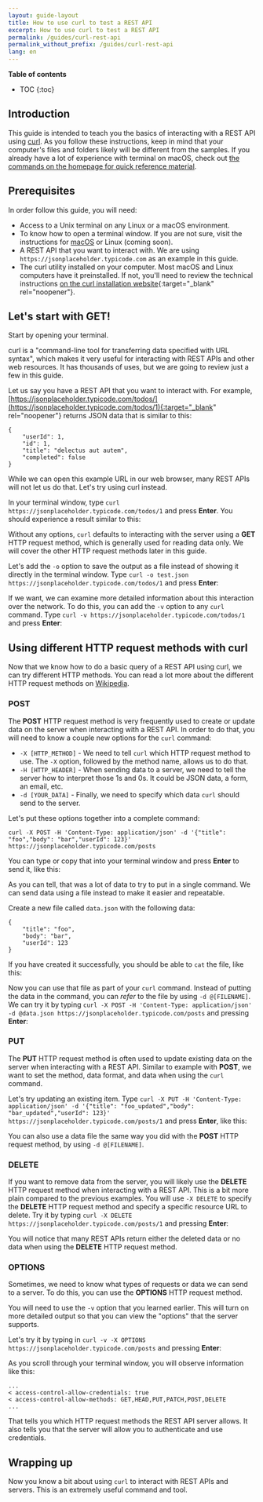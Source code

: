 ```yaml
---
layout: guide-layout
title: How to use curl to test a REST API
excerpt: How to use curl to test a REST API
permalink: /guides/curl-rest-api
permalink_without_prefix: /guides/curl-rest-api
lang: en
---
```


**Table of contents**

* TOC
{:toc}

## Introduction

This guide is intended to teach you the basics of interacting with a REST API using [curl](https://github.com/curl/curl). As you follow these instructions, keep in mind that your computer's files and folders likely will be different from the samples. If you already have a lot of experience with terminal on macOS, check out [the commands on the homepage for quick reference material](/).

## Prerequisites

In order follow this guide, you will need:

* Access to a Unix terminal on any Linux or a macOS environment.
* To know how to open a terminal window. If you are not sure, visit the instructions for [macOS](open-terminal-macos) or Linux (coming soon).
* A REST API that you want to interact with. We are using `https://jsonplaceholder.typicode.com` as an example in this guide.
* The curl utility installed on your computer. Most macOS and Linux computers have it preinstalled. If not, you'll need to review the technical instructions [on the curl installation website](https://curl.haxx.se/docs/install.html){:target="_blank" rel="noopener"}.

## Let's start with GET!

Start by opening your terminal.

curl is a "command-line tool for transferring data specified with URL syntax", which makes it very useful for interacting with REST APIs and other web resources. It has thousands of uses, but we are going to review just a few in this guide.

Let us say you have a REST API that you want to interact with. For example, [https://jsonplaceholder.typicode.com/todos/](https://jsonplaceholder.typicode.com/todos/1){:target="_blank" rel="noopener"} returns JSON data that is similar to this:

```
{
	"userId": 1,
	"id": 1,
	"title": "delectus aut autem",
	"completed": false
}
```

While we can open this example URL in our web browser, many REST APIs will not let us do that. Let's try using curl instead.

In your terminal window, type `curl https://jsonplaceholder.typicode.com/todos/1` and press **Enter**. You should experience a result similar to this:

<div class="center guideimages">
  <amp-anim src="/assets/guides/curl-rest-api/curl-get-basic-en.gif" width="665" height="387" alt="Demo of basic curl command" layout="responsive"></amp-anim>
</div>

Without any options, `curl` defaults to interacting with the server using a **GET** HTTP request method, which is generally used for reading data only. We will cover the other HTTP request methods later in this guide.

Let's add the `-o` option to save the output as a file instead of showing it directly in the terminal window. Type `curl -o test.json https://jsonplaceholder.typicode.com/todos/1` and press **Enter**:

<div class="center guideimages">
  <amp-anim src="/assets/guides/curl-rest-api/curl-get-output-en.gif" width="665" height="387" alt="Demo of basic curl command with file output" layout="responsive"></amp-anim>
</div>

If we want, we can examine more detailed information about this interaction over the network. To do this, you can add the `-v` option to any `curl` command. Type `curl -v https://jsonplaceholder.typicode.com/todos/1` and press **Enter**:

<div class="center guideimages">
  <amp-anim src="/assets/guides/curl-rest-api/curl-get-verbose-en.gif" width="665" height="387" alt="Demo of basic curl command with verbose output" layout="responsive"></amp-anim>
</div>

## Using different HTTP request methods with curl

Now that we know how to do a basic query of a REST API using curl, we can try different HTTP methods. You can read a lot more about the different HTTP request methods on [Wikipedia](https://en.wikipedia.org/wiki/Hypertext_Transfer_Protocol#Request_methods).

### POST

The **POST** HTTP request method is very frequently used to create or update data on the server when interacting with a REST API. In order to do that, you will need to know a couple new options for the `curl` command:

* `-X [HTTP_METHOD]` - We need to tell `curl` which HTTP request method to use. The `-X` option, followed by the method name, allows us to do that.
* `-H [HTTP_HEADER]` - When sending data to a server, we need to tell the server how to interpret those 1s and 0s. It could be JSON data, a form, an email, etc.
* `-d [YOUR_DATA]` - Finally, we need to specify which data `curl` should send to the server.

Let's put these options together into a complete command:

`curl -X POST -H 'Content-Type: application/json' -d '{"title": "foo","body": "bar","userId": 123}' https://jsonplaceholder.typicode.com/posts`

You can type or copy that into your terminal window and press **Enter** to send it, like this:

<div class="center guideimages">
  <amp-anim src="/assets/guides/curl-rest-api/curl-post-basic-en.gif" width="665" height="387" alt="Demo of POST curl command" layout="responsive"></amp-anim>
</div>

As you can tell, that was a lot of data to try to put in a single command. We can send data using a file instead to make it easier and repeatable.

Create a new file called `data.json` with the following data:

```
{
	"title": "foo",
	"body": "bar",
	"userId": 123
}
```

If you have created it successfully, you should be able to `cat` the file, like this:

<div class="center guideimages">
  <amp-anim src="/assets/guides/curl-rest-api/nano-datajson-en.gif" width="665" height="387" alt="Demo of data file" layout="responsive"></amp-anim>
</div>

Now you can use that file as part of your `curl` command. Instead of putting the data in the command, you can *refer* to the file by using `-d @[FILENAME]`. We can try it by typing `curl -X POST -H 'Content-Type: application/json' -d @data.json https://jsonplaceholder.typicode.com/posts` and pressing **Enter**:

<div class="center guideimages">
  <amp-anim src="/assets/guides/curl-rest-api/curl-post-file-en.gif" width="665" height="387" alt="Demo of POST curl command with a file" layout="responsive"></amp-anim>
</div>

### PUT

The **PUT** HTTP request method is often used to update existing data on the server when interacting with a REST API. Similar to example with **POST**, we want to set the method, data format, and data when using the `curl` command.

Let's try updating an existing item. Type `curl -X PUT -H 'Content-Type: application/json' -d '{"title": "foo_updated","body": "bar_updated","userId": 123}' https://jsonplaceholder.typicode.com/posts/1` and press **Enter**, like this:

<div class="center guideimages">
  <amp-anim src="/assets/guides/curl-rest-api/curl-put-basic-en.gif" width="665" height="387" alt="Demo of PUT curl command" layout="responsive"></amp-anim>
</div>

You can also use a data file the same way you did with the **POST** HTTP request method, by using `-d @[FILENAME]`.

### DELETE

If you want to remove data from the server, you will likely use the **DELETE** HTTP request method when interacting with a REST API. This is a bit more plain compared to the previous examples. You will use `-X DELETE` to specify the **DELETE** HTTP request method and specify a specific resource URL to delete. Try it by typing `curl -X DELETE https://jsonplaceholder.typicode.com/posts/1` and pressing **Enter**:

<div class="center guideimages">
  <amp-anim src="/assets/guides/curl-rest-api/curl-delete-basic-en.gif" width="665" height="387" alt="Demo of DELETE curl command" layout="responsive"></amp-anim>
</div>

You will notice that many REST APIs return either the deleted data or no data when using the **DELETE** HTTP request method.

### OPTIONS

Sometimes, we need to know what types of requests or data we can send to a server. To do this, you can use the **OPTIONS** HTTP request method.

You will need to use the `-v` option that you learned earlier. This will turn on more detailed output so that you can view the "options" that the server supports.

Let's try it by typing in `curl -v -X OPTIONS https://jsonplaceholder.typicode.com/posts` and pressing **Enter**:

<div class="center guideimages">
  <amp-anim src="/assets/guides/curl-rest-api/curl-options-verbose-en.gif" width="665" height="387" alt="Demo of OPTIONS curl command with verbose output" layout="responsive"></amp-anim>
</div>

As you scroll through your terminal window, you will observe information like this:

```
...
< access-control-allow-credentials: true
< access-control-allow-methods: GET,HEAD,PUT,PATCH,POST,DELETE
...
```

That tells you which HTTP request methods the REST API server allows. It also tells you that the server will allow you to authenticate and use credentials.

## Wrapping up

Now you know a bit about using `curl` to interact with REST APIs and servers. This is an extremely useful command and tool.
